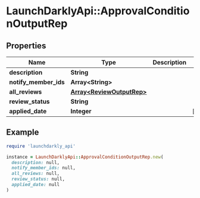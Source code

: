 # LaunchDarklyApi::ApprovalConditionOutputRep

## Properties

| Name | Type | Description | Notes |
| ---- | ---- | ----------- | ----- |
| **description** | **String** |  |  |
| **notify_member_ids** | **Array&lt;String&gt;** |  |  |
| **all_reviews** | [**Array&lt;ReviewOutputRep&gt;**](ReviewOutputRep.md) |  |  |
| **review_status** | **String** |  |  |
| **applied_date** | **Integer** |  | [optional] |

## Example

```ruby
require 'launchdarkly_api'

instance = LaunchDarklyApi::ApprovalConditionOutputRep.new(
  description: null,
  notify_member_ids: null,
  all_reviews: null,
  review_status: null,
  applied_date: null
)
```

